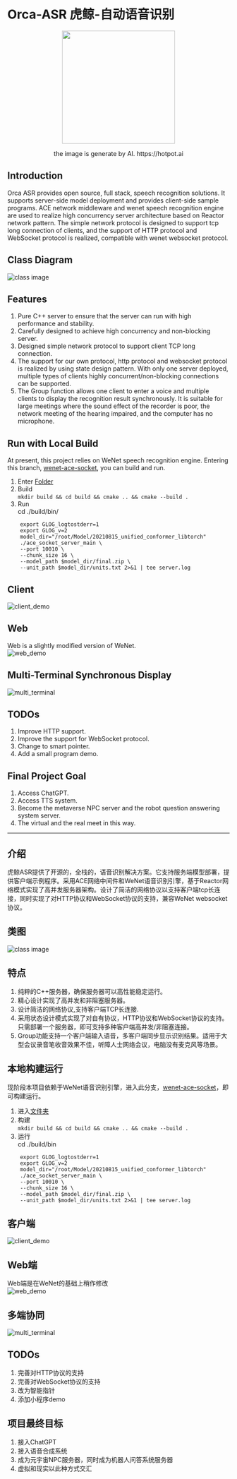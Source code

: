 # Orca-ASR 虎鲸-自动语音识别

<div align=center>
    <img width="256" height="256" src="https://github.com/JosephTech/orca-asr/blob/main/images/dance_orca.bmp"/>
</div>
<p align="center">the image is generate by AI.  
 https://hotpot.ai </p>  



## Introduction
Orca ASR provides open source, full stack, speech recognition solutions. It supports server-side model deployment and provides client-side sample programs. ACE network middleware and wenet speech recognition engine are used to realize high concurrency server architecture based on Reactor network pattern. The simple network protocol is designed to support tcp long connection of clients, and the support of HTTP protocol and WebSocket protocol is realized, compatible with wenet websocket protocol.

## Class Diagram

![class image](https://github.com/JosephTech/orca-asr/blob/main/images/class_diagram.bmp)


## Features
1. Pure C++ server to ensure that the server can run with high performance and stability.
2. Carefully designed to achieve high concurrency and non-blocking server.
3. Designed simple network protocol to support client TCP long connection.
4. The support for our own protocol, http protocol and websocket protocol is realized by using state design pattern. With only one server deployed, multiple types of clients highly concurrent/non-blocking connections can be supported.
5. The Group function allows one client to enter a voice and multiple clients to display the recognition result synchronously. It is suitable for large meetings where the sound effect of the recorder is poor, the network meeting of the hearing impaired, and the computer has no microphone.


## Run with Local Build
At present, this project relies on WeNet speech recognition engine. Entering this branch, [wenet-ace-socket](https://github.com/JosephTech/wenet-ace-socket), you can build and run.
1. Enter [Folder](https://github.com/JosephTech/wenet-ace-socket/tree/main/runtime/libtorch)
2. Build  
   `mkdir build && cd build && cmake .. && cmake --build .`
3. Run  
    cd ./build/bin/
```
    export GLOG_logtostderr=1
    export GLOG_v=2
    model_dir="/root/Model/20210815_unified_conformer_libtorch"
    ./ace_socket_server_main \
    --port 10010 \
    --chunk_size 16 \
    --model_path $model_dir/final.zip \
    --unit_path $model_dir/units.txt 2>&1 | tee server.log
```
## Client
![client_demo](https://github.com/JosephTech/orca-asr/blob/main/images/client_demo.gif)

## Web
Web is a slightly modified version of WeNet.   
![web_demo](https://github.com/JosephTech/orca-asr/blob/main/images/web_demo.gif)

## Multi-Terminal Synchronous Display

![multi_terminal](https://github.com/JosephTech/orca-asr/blob/main/images/multi_terminal_demo.gif)

## TODOs
1. Improve HTTP support.
2. Improve the support for WebSocket protocol.
3. Change to smart pointer.
4. Add a small program demo.


## Final Project Goal
1. Access ChatGPT.
2. Access TTS system.
3. Become the metaverse NPC server and the robot question answering system server.
4. The virtual and the real meet in this way.







---
## 介绍
虎鲸ASR提供了开源的，全栈的，语音识别解决方案。它支持服务端模型部署，提供客户端示例程序。采用ACE网络中间件和WeNet语音识别引擎，基于Reactor网络模式实现了高并发服务器架构。设计了简洁的网络协议以支持客户端tcp长连接，同时实现了对HTTP协议和WebSocket协议的支持，兼容WeNet websocket协议。

## 类图  

![class image](https://github.com/JosephTech/orca-asr/blob/main/images/class_diagram.bmp)

## 特点
1. 纯粹的C++服务器，确保服务器可以高性能稳定运行。
2. 精心设计实现了高并发和非阻塞服务器。
3. 设计简洁的网络协议,支持客户端TCP长连接.
4. 采用状态设计模式实现了对自有协议，HTTP协议和WebSocket协议的支持。只需部署一个服务器，即可支持多种客户端高并发/非阻塞连接。
5. Group功能支持一个客户端输入语音，多客户端同步显示识别结果。适用于大型会议录音笔收音效果不佳，听障人士网络会议，电脑没有麦克风等场景。

## 本地构建运行
现阶段本项目依赖于WeNet语音识别引擎，进入此分支，[wenet-ace-socket](https://github.com/JosephTech/wenet-ace-socket)，即可构建运行。

1. 进入[文件夹](https://github.com/JosephTech/wenet-ace-socket/tree/main/runtime/libtorch)
2. 构建  
   `mkdir build && cd build && cmake .. && cmake --build .`
3. 运行  
    cd ./build/bin
```
    export GLOG_logtostderr=1
    export GLOG_v=2
    model_dir="/root/Model/20210815_unified_conformer_libtorch"
    ./ace_socket_server_main \
    --port 10010 \
    --chunk_size 16 \
    --model_path $model_dir/final.zip \
    --unit_path $model_dir/units.txt 2>&1 | tee server.log
```
## 客户端

![client_demo](https://github.com/JosephTech/orca-asr/blob/main/images/client_demo.gif)

## Web端
Web端是在WeNet的基础上稍作修改  
![web_demo](https://github.com/JosephTech/orca-asr/blob/main/images/web_demo.gif)

## 多端协同  
![multi_terminal](https://github.com/JosephTech/orca-asr/blob/main/images/multi_terminal_demo.gif)


## TODOs
1. 完善对HTTP协议的支持
2. 完善对WebSocket协议的支持
3. 改为智能指针
4. 添加小程序demo

## 项目最终目标
1. 接入ChatGPT
2. 接入语音合成系统
3. 成为元宇宙NPC服务器，同时成为机器人问答系统服务器
4. 虚拟和现实以此种方式交汇